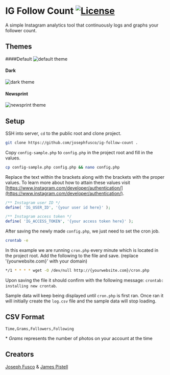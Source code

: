 # IG Follow Count [![License](https://img.shields.io/badge/license-GPL--2.0%2B-green.svg)](http://www.gnu.org/licenses/gpl-2.0.html)

A simple Instagram analytics tool that continuously logs and graphs your follower count.

## Themes

####Default
![default theme](https://cloud.githubusercontent.com/assets/6676674/14550091/cdf47d92-0293-11e6-9e67-c54a1736ef24.png)

#### Dark
![dark theme](https://cloud.githubusercontent.com/assets/6676674/14550100/d756086a-0293-11e6-88f6-5ba2196582fb.png)

#### Newsprint
![newsprint theme](https://cloud.githubusercontent.com/assets/6676674/14550368/1b95b294-0296-11e6-95eb-d22f8a8beefd.png)

## Setup

SSH into server, `cd` to the public root and clone project.

```sh
git clone https://github.com/josephfusco/ig-follow-count .
```

Copy `config-sample.php` to `config.php` in the project root and fill in the values.

```sh
cp config-sample.php config.php && nano config.php
```

Replace the text within the brackets along with the brackets with the proper values. To learn more about how to attain these values visit [https://www.instagram.com/developer/authentication/](https://www.instagram.com/developer/authentication/).

```php
/** Instagram user ID */
define( 'IG_USER_ID', '{your user id here}' );

/** Instagram access token */
define( 'IG_ACCESS_TOKEN', '{your access token here}' );
```

After saving the newly made `config.php`, we just need to set the cron job.

```sh
crontab -e
```

In this example we are running `cron.php` every minute which is located in the project root. Add the following to the file and save. (replace '{yourwebsite.com}' with your domain)

```sh
*/1 * * * * wget -O /dev/null http://{yourwebsite.com}/cron.php
```

Upon saving the file it should confirm with the following message: `crontab: installing new crontab`.

Sample data will keep being displayed until `cron.php` is first ran. Once ran it will initially create the `log.csv` file and the sample data will stop loading.

## CSV Format

`Time,Grams,Followers,Following`

\* _Grams_ represents the number of photos on your account at the time

## Creators

[Joseph Fusco](https://github.com/josephfusco) & [James Pistell](https://github.com/pistell)
